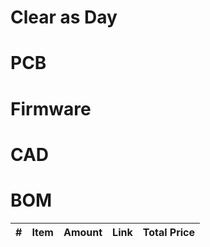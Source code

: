 # Clear as Day

# PCB

# Firmware

# CAD

# BOM

| # | Item | Amount | Link | Total Price |
|---|------|--------|------|-------------|
